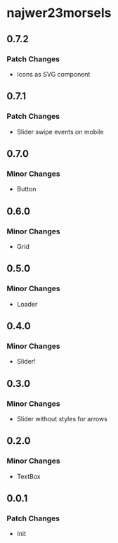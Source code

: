 # najwer23morsels

## 0.7.2

### Patch Changes

- Icons as SVG component

## 0.7.1

### Patch Changes

- Slider swipe events on mobile

## 0.7.0

### Minor Changes

- Button

## 0.6.0

### Minor Changes

- Grid

## 0.5.0

### Minor Changes

- Loader

## 0.4.0

### Minor Changes

- Slider!

## 0.3.0

### Minor Changes

- Slider without styles for arrows

## 0.2.0

### Minor Changes

- TextBox

## 0.0.1

### Patch Changes

- Init

